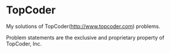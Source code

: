 TopCoder
========

My solutions of TopCoder(<http://www.topcoder.com>) problems.

Problem statements are the exclusive and proprietary property of TopCoder, Inc.
